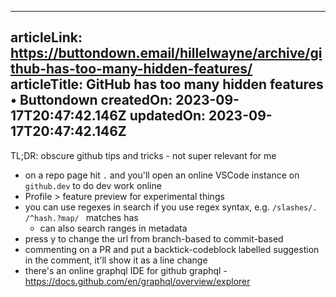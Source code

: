 -----------------------
articleLink: https://buttondown.email/hillelwayne/archive/github-has-too-many-hidden-features/
articleTitle: GitHub has too many hidden features • Buttondown
createdOn: 2023-09-17T20:47:42.146Z
updatedOn: 2023-09-17T20:47:42.146Z
-----------------------

TL;DR: obscure github tips and tricks - not super relevant for me

- on a repo page hit `.` and you'll open an online VSCode instance on `github.dev` to do dev work online
- Profile > feature preview for experimental things
- you can use regexes in search if you use regex syntax, e.g. `/slashes/. /^hash.?map/ ` matches has
  - can also search ranges in metadata
- press y to change the url from branch-based to commit-based
- commenting on a PR and put a backtick-codeblock labelled suggestion in the comment, it'll show it as a line change
- there's an online graphql IDE for github graphql - https://docs.github.com/en/graphql/overview/explorer